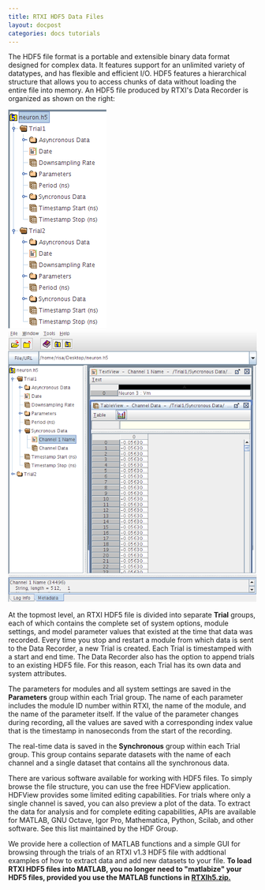 ```yaml
---
title: RTXI HDF5 Data Files
layout: docpost
categories: docs tutorials
---
```


The HDF5 file format is a portable and extensible binary data format designed for complex data. It features support for an unlimited variety of datatypes, and has flexible and efficient I/O. HDF5 features a hierarchical structure that allows you to access chunks of data without loading the entire file into memory. An HDF5 file produced by RTXI's Data Recorder is organized as shown on the right:  

<div class="container">
   <div class="col-sm-4">
      <a href="/assets/img/hdf5-rtxi.png"><img src="/assets/img/hdf5-rtxi.png" class="img-responsive"></a>
   </div>
   <div class="col-sm-8">
      <a href="/assets/img/hdf5-rtxi-2.png"><img src="/assets/img/hdf5-rtxi-2.png" class="img-responsive"></a>
   </div>
</div>

At the topmost level, an RTXI HDF5 file is divided into separate **Trial** groups, each of which contains the complete set of system options, module settings, and model parameter values that existed at the time that data was recorded. Every time you stop and restart a module from which data is sent to the Data Recorder, a new Trial is created. Each Trial is timestamped with a start and end time. The Data Recorder also has the option to append trials to an existing HDF5 file. For this reason, each Trial has its own data and system attributes.  

The parameters for modules and all system settings are saved in the **Parameters** group within each Trial group. The name of each parameter includes the module ID number within RTXI, the name of the module, and the name of the parameter itself. If the value of the parameter changes during recording, all the values are saved with a corresponding index value that is the timestamp in nanoseconds from the start of the recording.  

The real-time data is saved in the **Synchronous** group within each Trial group. This group contains separate datasets with the name of each channel and a single dataset that contains all the synchronous data.

There are various software available for working with HDF5 files. To simply browse the file structure, you can use the free HDFView application. HDFView provides some limited editing capabilities. For trials where only a single channel is saved, you can also preview a plot of the data. To extract the data for analysis and for complete editing capabilities, APIs are available for MATLAB, GNU Octave, Igor Pro, Mathematica, Python, Scilab, and other software. See this list maintained by the HDF Group.

We provide here a collection of MATLAB functions and a simple GUI for browsing through the trials of an RTXI v1.3 HDF5 file with addtional examples of how to extract data and add new datasets to your file. **To load RTXI HDF5 files into MATLAB, you no longer need to "matlabize" your HDF5 files, provided you use the MATLAB functions in <a href="https://dl.dropboxusercontent.com/u/49869589/RTXIh5.zip">RTXIh5.zip.</a>**
